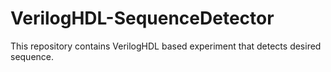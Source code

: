 # VerilogHDL-SequenceDetector
This repository contains VerilogHDL based experiment that detects desired sequence.
